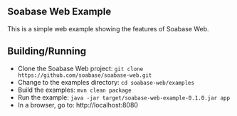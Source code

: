 ## Soabase Web Example

This is a simple web example showing the features of Soabase Web.

## Building/Running

* Clone the Soabase Web project: `git clone https://github.com/soabase/soabase-web.git`
* Change to the examples directory: `cd soabase-web/examples`
* Build the examples: `mvn clean package`
* Run the example: `java -jar target/soabase-web-example-0.1.0.jar app`
* In a browser, go to: http://localhost:8080
